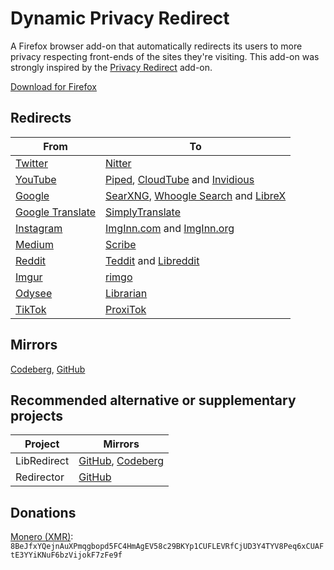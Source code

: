 # Dynamic Privacy Redirect

A Firefox browser add-on that automatically redirects its users to more privacy respecting front-ends of the sites they're visiting.
This add-on was strongly inspired by the [Privacy Redirect](https://github.com/SimonBrazell/privacy-redirect) add-on.

[Download for Firefox](https://addons.mozilla.org/en-US/firefox/addon/dynamic-privacy-redirect/)

## Redirects
|From                                                  |To                                                                                                                                                                                          |
|------------------------------------------------------|--------------------------------------------------------------------------------------------------------------------------------------------------------------------------------------------|
|[Twitter](https://twitter.com)                        | [Nitter](https://github.com/zedeus/nitter)                                                                                                                                                 |
|[YouTube](https://youtube.com)                        | [Piped](https://github.com/TeamPiped/Piped), [CloudTube](https://sr.ht/~cadence/tube/) and [Invidious](https://github.com/iv-org/invidious)                                                |
|[Google](https://google.com)                          | [SearXNG](https://github.com/searxng/searxng), [Whoogle Search](https://github.com/benbusby/whoogle-search) and [LibreX](https://github.com/hnhx/librex)                                   |
|[Google Translate](https://translate.google.com)      | [SimplyTranslate](https://codeberg.org/SimpleWeb/SimplyTranslate-Web)                                                                                                                      |
|[Instagram](https://instagram.com)                    | [ImgInn.com](https://imginn.com) and [ImgInn.org](https://imginn.org)                                                                                                                      |
|[Medium](https://medium.com)                          | [Scribe](https://sr.ht/~edwardloveall/Scribe/)                                                                                                                                             |
|[Reddit](https://reddit.com)                          | [Teddit](https://codeberg.org/teddit/teddit) and [Libreddit](https://github.com/spikecodes/libreddit)                                                                                      |
|[Imgur](https://imgur.com)                            | [rimgo](https://codeberg.org/video-prize-ranch/rimgo)                                                                                                                                      |
|[Odysee](https://odysee.com)                          | [Librarian](https://codeberg.org/librarian/librarian)                                                                                                                                      |
|[TikTok](https://tiktok.com)                          | [ProxiTok](https://github.com/pablouser1/ProxiTok)                                                                                                                                         |

## Mirrors
[Codeberg](https://codeberg.org/PrivacyDev/DPR-addon), [GitHub](https://github.com/PrivacyDevel/DPR-addon)

## Recommended alternative or supplementary projects
|Project          |Mirrors                                                                                                         |
|-----------------|----------------------------------------------------------------------------------------------------------------|
|LibRedirect      |[GitHub](https://github.com/libredirect/libredirect/), [Codeberg](https://codeberg.org/LibRedirect/libredirect) |
|Redirector       |[GitHub](https://github.com/einaregilsson/Redirector)                                                           |

## Donations
[Monero (XMR)](https://www.getmonero.org/): `8BeJfxYQejnAuXPmqgbopd5FC4HmAgEV58c29BKYp1CUFLEVRfCjUD3Y4TYV8Peq6xCUAFtE3YYiKNuF6bzVijokF7zFe9f`

